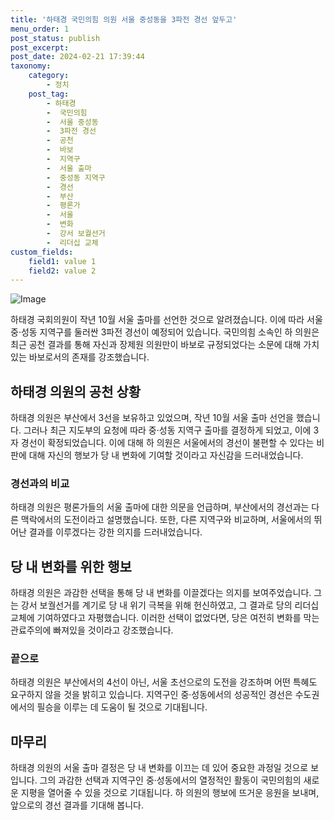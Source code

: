 ```yaml
---
title: '하태경 국민의힘 의원 서울 중성동을 3파전 경선 앞두고'
menu_order: 1
post_status: publish
post_excerpt: 
post_date: 2024-02-21 17:39:44
taxonomy:
    category:
        - 정치
    post_tag:
        - 하태경
        -  국민의힘
        -  서울 중성동
        -  3파전 경선
        -  공천
        -  바보
        -  지역구
        -  서울 출마
        -  중성동 지역구
        -  경선
        -  부산
        -  평론가
        -  서울
        -  변화
        -  강서 보궐선거
        -  리더십 교체
custom_fields:
    field1: value 1
    field2: value 2
---
```


![Image](https://imgnews.pstatic.net/image/016/2024/02/21/20240221050032_0_20240221080203888.jpg?type=w647)

하태경 국회의원이 작년 10월 서울 출마를 선언한 것으로 알려졌습니다. 이에 따라 서울 중·성동 지역구를 둘러싼 3파전 경선이 예정되어 있습니다. 국민의힘 소속인 하 의원은 최근 공천 결과를 통해 자신과 장제원 의원만이 바보로 규정되었다는 소문에 대해 가치있는 바보로서의 존재를 강조했습니다.
## 하태경 의원의 공천 상황
하태경 의원은 부산에서 3선을 보유하고 있었으며, 작년 10월 서울 출마 선언을 했습니다. 그러나 최근 지도부의 요청에 따라 중·성동 지역구 출마를 결정하게 되었고, 이에 3자 경선이 확정되었습니다. 이에 대해 하 의원은 서울에서의 경선이 불편할 수 있다는 비판에 대해 자신의 행보가 당 내 변화에 기여할 것이라고 자신감을 드러내었습니다.
### 경선과의 비교
하태경 의원은 평론가들의 서울 출마에 대한 의문을 언급하며, 부산에서의 경선과는 다른 맥락에서의 도전이라고 설명했습니다. 또한, 다른 지역구와 비교하며, 서울에서의 뛰어난 결과를 이루겠다는 강한 의지를 드러내었습니다.
## 당 내 변화를 위한 행보
하태경 의원은 과감한 선택을 통해 당 내 변화를 이끌겠다는 의지를 보여주었습니다. 그는 강서 보궐선거를 계기로 당 내 위기 극복을 위해 헌신하였고, 그 결과로 당의 리더십 교체에 기여하였다고 자평했습니다. 이러한 선택이 없었다면, 당은 여전히 변화를 막는 관료주의에 빠져있을 것이라고 강조했습니다.
### 끝으로
하태경 의원은 부산에서의 4선이 아닌, 서울 초선으로의 도전을 강조하며 어떤 특혜도 요구하지 않을 것을 밝히고 있습니다. 지역구인 중·성동에서의 성공적인 경선은 수도권에서의 필승을 이루는 데 도움이 될 것으로 기대됩니다.
## 마무리
하태경 의원의 서울 출마 결정은 당 내 변화를 이끄는 데 있어 중요한 과정일 것으로 보입니다. 그의 과감한 선택과 지역구인 중·성동에서의 열정적인 활동이 국민의힘의 새로운 지평을 열어줄 수 있을 것으로 기대됩니다. 하 의원의 행보에 뜨거운 응원을 보내며, 앞으로의 경선 결과를 기대해 봅니다.

